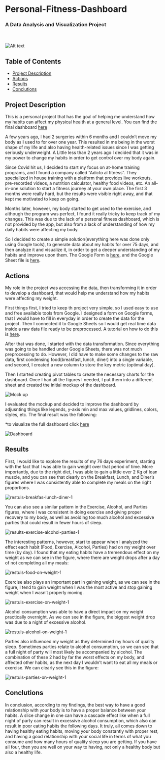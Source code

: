 # Personal-Fitness-Dashboard
### A Data Analysis and Visualization Project
&nbsp;<br>
&nbsp;<br>
![Alt text](https://github.com/huambra/Personal-Fitness-Dashboard/blob/master/Visualizations/project-portrait.jpg)

## Table of Contents

- [Project Description](#project-description)
- [Actions](#actions)
- [Results](#results)
- [Conclutions](#conclutions)
  
## Project Description

This is a personal project that has the goal of helping me understand how my habits can affect my physical health at a general level. You can find the final dashboard [here](https://docs.google.com/spreadsheets/d/1hwOEG-T5IJ6-9wilPffjGfQmaruxQwk0Lbe_f9g_1R0/edit?usp=sharing)

A few years ago, I had 2 surgeries within 6 months and I couldn’t move my body as I used to for over one year. This resulted in me being in the worst shape of my life and also having health-related issues since I was getting seriously underweight. A Little less than 2 years ago I decided that it was in my power to change my habits in order to get control over my body again. 

Since Covid hit us, I decided to start my focus on at-home training programs, and I found a company called “Adicto al fitness”. They specialized in house training with a platform that provides live workouts, pre-recorded videos, a nutrition calculator, healthy food videos, etc. An all-in-one solution to start a fitness journey at your own place. The first 3 months were really hard, but the results were visible right away, and that kept me motivated to keep on going. 

Months later, however, my body started to get used to the exercise, and although the program was perfect, I found it really tricky to keep track of my changes. This was due to the lack of a personal fitness dashboard, which is not provided by the app, but also from a lack of understanding of how my daily habits were affecting my body.

So I decided to create a simple solution(everything here was done only using Google tools), to generate data about my habits for over 75 days, and then analyze it and visualize it, in order to get a deeper understanding of my habits and improve upon them.
The Google Form is [here](https://forms.gle/gw3U9riPwjTN8U1j7), and the Google Sheet file is [here](https://docs.google.com/spreadsheets/d/1hwOEG-T5IJ6-9wilPffjGfQmaruxQwk0Lbe_f9g_1R0/edit?usp=sharing). 

## Actions
My role in the project was accessing the data, then transforming it in order to develop a dashboard, that would help me understand how my habits were affecting my weight.

First things first, I tried to keep th project very simple, so I used easy to use and free available tools from Google. I designed a form on Google forms, that I would have to fill in everyday in order to create the data for the project. Then I connected it to Google Sheets so I would get real time data inside a raw data file ready to be preprocessed. A tutorial on how to do this is [here](https://www.youtube.com/watch?v=507H7UGBsaU&ab_channel=SpreadsheetPoint).

After that was done, I started with the data transformation. Since everything was going to be handled under Google Sheets, there was not much preprocessing to do. However, I did have to make some changes to the raw data, first condensing food(breakfast, lunch, diner) into a single variable, and second, I  created a new column to store the key metric (optimal day). 

Then I started creating pivot tables to create the necessary charts for the dashboard. Once I had all the figures I needed, I put them into a different sheet and created the initial mockup of the dashboard.

![Mock up](https://github.com/huambra/Personal-Fitness-Dashboard/blob/master/Visualizations/mock-up.jpg)

I evaluated the mockup and decided to improve the dashboard by adjusnting things like legends, y-axis min and max values, gridlines, colors, styles, etc. The final result was the following:

*to visualize the full dashboard click [here](https://docs.google.com/spreadsheets/d/1hwOEG-T5IJ6-9wilPffjGfQmaruxQwk0Lbe_f9g_1R0/edit?usp=sharing)

![Dashboard](https://github.com/huambra/Personal-Fitness-Dashboard/blob/master/Visualizations/final-dashboard.jpg)

## Results
First, I would like to explore the results of my 76 days experiment, starting with the fact that I was able to gain weight over that period of time. More importantly, due to the right diet, I was able to gain a little over 2 Kg of lean muscle, and you can see that clearly on the Breakfast, Lunch, and Diner’s figures where I was consistently able to complete my meals on the right proportions. 

![restuls-breakfas-lunch-diner-1](https://github.com/huambra/Personal-Fitness-Dashboard/blob/master/Visualizations/restuls-breakfas-lunch-diner-1.jpg)

You can also see a similar pattern in the Exercise, Alcohol, and Parties figures, where I was consistent in doing exercise and giving proper recovery to my body, as well as avoiding too much alcohol and excessive parties that could result in fewer hours of sleep. 

![results-exercise-alcohol-parties-1](https://github.com/huambra/Personal-Fitness-Dashboard/blob/master/Visualizations/results-exercise-alcohol-parties-1.jpg)

The interesting patterns, however, start to appear when I analyzed the effect each habit (Food, Exercise, Alcohol, Parties) had on my weight over time (by day). I found that my eating habits have a tremendous effect on my weight as we can see in the figure, where there are weight drops after a day of not completing all my meals:

![restuls-food-on-weight-1](https://github.com/huambra/Personal-Fitness-Dashboard/blob/master/Visualizations/restuls-food-on-weight-1.jpg)

Exercise also plays an important part in gaining weight, as we can see in the figure, I tend to gain weight when I was the most active and stop gaining weight when I wasn’t properly moving.

![restuls-exercise-on-weight-1](https://github.com/huambra/Personal-Fitness-Dashboard/blob/master/Visualizations/restuls-exercise-on-weight-1.jpg)

Alcohol consumption was able to have a direct impact on my weight practically overnight. As we can see in the figure, the biggest weight drop was due to a night of excessive alcohol.

![restuls-alcohol-on-weight-1](https://github.com/huambra/Personal-Fitness-Dashboard/blob/master/Visualizations/restuls-alcohol-on-weight-1.jpg)

Parties also influenced my weight as they determined my hours of quality sleep. Sometimes parties relate to alcohol consumption, so we can see that a full night of party will most likely be accompanied by alcohol. The combination of these 2 had by far the worst effects on my body, and affected other habits, as the next day I wouldn’t want to eat all my meals or exercise.  We can clearly see this in the figure: 

![restuls-parties-on-weight-1](https://github.com/huambra/Personal-Fitness-Dashboard/blob/master/Visualizations/restuls-parties-on-weight-1.jpg)

## Conclutions
In conclusion, according to my findings, the best way to have a good relationship with your body is to have a proper balance between your habits. A slice change in one can have a cascade effect like when a full night of party can result in excessive alcohol consumption, which also can result in poor eating habits the following days. It truly, all comes down to having healthy eating habits, moving your body constantly with proper rest, and having a good relationship with your social life in terms of what you consume and how many hours of quality sleep you are getting. If you have all four, then you are well on your way to having, not only a healthy body but also a healthy life. 